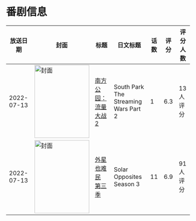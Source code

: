 # 番剧信息

|放送日期|封面|标题|日文标题|话数|评分|评分人数|
|---|---|---|---|---|---|---|
|2022-07-13|<img src="https://lain.bgm.tv/pic/cover/c/79/2d/476540_G37vo.jpg" alt="封面" style="width:150px;height:200px;object-fit:cover;">|[南方公园：流量大战2](https://bangumi.tv/subject/476540)|South Park The Streaming Wars Part 2|1|6.3|13人评分|
|2022-07-13|<img src="https://lain.bgm.tv/pic/cover/c/cf/70/359770_6YvX4.jpg" alt="封面" style="width:150px;height:200px;object-fit:cover;">|[外星也难民 第三季](https://bangumi.tv/subject/359770)|Solar Opposites Season 3|11|6.9|91人评分|
